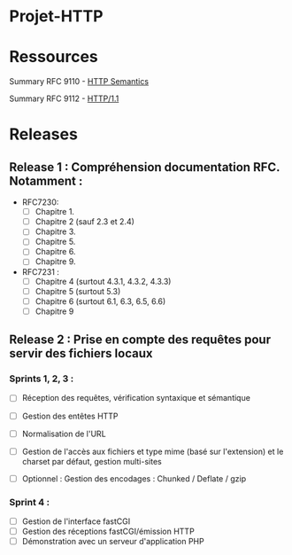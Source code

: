 # Projet-HTTP

# Ressources

Summary RFC 9110 - [HTTP Semantics](https://www.bortzmeyer.org/9110.html)

Summary RFC 9112 - [HTTP/1.1](https://www.bortzmeyer.org/9112.html)

# Releases

## Release 1 : Compréhension documentation RFC. Notamment :
  * RFC7230:
    * [ ] Chapitre 1.
    * [ ] Chapitre 2 (sauf 2.3 et 2.4)
    * [ ] Chapitre 3.
    * [ ] Chapitre 5.
    * [ ] Chapitre 6.
    * [ ] Chapitre 9.
  * RFC7231 :
    * [ ] Chapitre 4 (surtout 4.3.1, 4.3.2, 4.3.3)
    * [ ] Chapitre 5 (surtout 5.3)
    * [ ] Chapitre 6 (surtout 6.1, 6.3, 6.5, 6.6)
    * [ ] Chapitre 9

## Release 2 : Prise en compte des requêtes pour servir des fichiers locaux

### Sprints 1, 2, 3 :
 * [ ] Réception des requêtes, vérification syntaxique et sémantique
 * [ ] Gestion des entêtes HTTP
 * [ ] Normalisation de l'URL
 * [ ] Gestion de l'accès aux fichiers et type mime (basé sur l'extension) et le charset par défaut, gestion multi-sites
 * [ ] Optionnel : Gestion des encodages : Chunked / Deflate / gzip


### Sprint 4 :
  * [ ] Gestion de l'interface fastCGI
  * [ ] Gestion des réceptions fastCGI/émission HTTP
  * [ ] Démonstration avec un serveur d'application PHP
